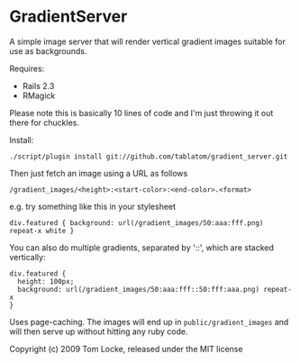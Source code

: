 GradientServer
==============

A simple image server that will render vertical gradient images suitable for use as backgrounds.

Requires:

 - Rails 2.3
 - RMagick
 
Please note this is basically 10 lines of code and I'm just throwing it out there for chuckles.
 
Install:

    ./script/plugin install git://github.com/tablatom/gradient_server.git

Then just fetch an image using a URL as follows

    /gradient_images/<height>:<start-color>:<end-color>.<format>

e.g. try something like this in your stylesheet

    div.featured { background: url(/gradient_images/50:aaa:fff.png) repeat-x white }

You can also do multiple gradients, separated by '::', which are stacked vertically:

    div.featured { 
      height: 100px;
      background: url(/gradient_images/50:aaa:fff::50:fff:aaa.png) repeat-x 
    }
    
Uses page-caching. The images will end up in `public/gradient_images` and will then serve up
without hitting any ruby code.
    
Copyright (c) 2009 Tom Locke, released under the MIT license
